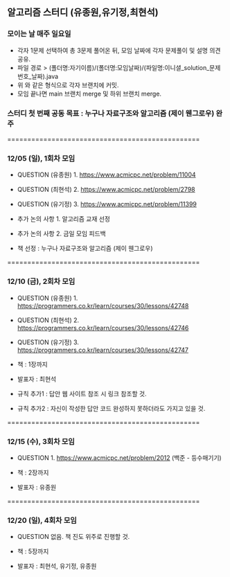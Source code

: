 ## 알고리즘 스터디 (유종원,유기정,최현석)

### 모이는 날 매주 일요일

- 각자 1문제 선택하여 총 3문제 풀어온 뒤, 모임 날짜에 각자 문제풀이 및 설명 의견 공유.
- 파일 경로 > (폴더명:자기이름)/(폴더명:모임날짜)/(파일명:이니셜\_solution\_문제번호\_날짜).java
- 위 와 같은 형식으로 각자 브랜치에 커밋.
- 모임 끝나면 main 브랜치 merge 및 하위 브랜치 merge.


### 스터디 첫 번째 공동 목표 : 누구나 자료구조와 알고리즘 (제이 웬그로우) 완주


================================================

### 12/05 (일), 1회차 모임

- QUESTION (유종원) 1. https://www.acmicpc.net/problem/11004
- QUESTION (최현석) 2. https://www.acmicpc.net/problem/2798
- QUESTION (유기정) 3. https://www.acmicpc.net/problem/11399
- 추가 논의 사항 1. 알고리즘 교재 선정
- 추가 논의 사항 2. 금일 모임 피드백

- 책 선정 : 누구나 자료구조와 알고리즘 (제이 웬그로우)

================================================

### 12/10 (금), 2회차 모임

- QUESTION (유종원) 1. https://programmers.co.kr/learn/courses/30/lessons/42748
- QUESTION (최현석) 2. https://programmers.co.kr/learn/courses/30/lessons/42746
- QUESTION (유기정) 3. https://programmers.co.kr/learn/courses/30/lessons/42747

- 책 : 1장까지 
- 발표자 : 최현석 

- 규칙 추가1 : 답안 웹 사이트 참조 시 링크 참조할 것.
- 규칙 추가2 : 자신이 작성한 답안 코드 완성하지 못하더라도 가지고 있을 것.

================================================

### 12/15 (수), 3회차 모임

- QUESTION  1. https://www.acmicpc.net/problem/2012 (백준 - 등수매기기)

- 책 : 2장까지 
- 발표자 : 유종원 

================================================

### 12/20 (일), 4회차 모임

- QUESTION  없음. 책 진도 위주로 진행할 것.

- 책 : 5장까지 
- 발표자 : 최현석, 유기정, 유종원

